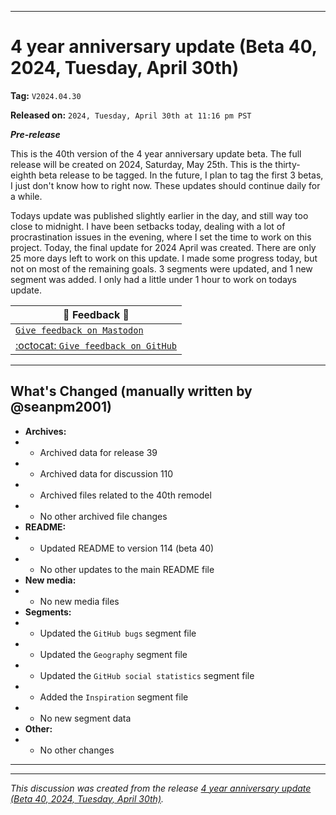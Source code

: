 
***

# 4 year anniversary update (Beta 40, 2024, Tuesday, April 30th)

**Tag:** `V2024.04.30`

**Released on:** `2024, Tuesday, April 30th at 11:16 pm PST`

***Pre-release***

This is the 40th version of the 4 year anniversary update beta. The full release will be created on 2024, Saturday, May 25th. This is the thirty-eighth beta release to be tagged. In the future, I plan to tag the first 3 betas, I just don't know how to right now. These updates should continue daily for a while.

Todays update was published slightly earlier in the day, and still way too close to midnight. I have been setbacks today, dealing with a lot of procrastination issues in the evening, where I set the time to work on this project. Today, the final update for 2024 April was created. There are only 25 more days left to work on this update. I made some progress today, but not on most of the remaining goals. 3 segments were updated, and 1 new segment was added. I only had a little under 1 hour to work on todays update.

| 📣️ Feedback 💬️ |
|---|
| [`Give feedback on Mastodon`](https://techhub.social/deck/@seanpm2001/112237731368032617) |
| [:octocat: `Give feedback on GitHub`](https://github.com/seanpm2001/seanpm2001/discussions/111/) |

---

## What's Changed (manually written by @seanpm2001)

- **Archives:**
- - Archived data for release 39
- - Archived data for discussion 110
- - Archived files related to the 40th remodel <!-- This number should be 1 higher than release 35, and should match the README beta version) !-->
- - No other archived file changes
- **README:**
- - Updated README to version 114 (beta 40)
- - No other updates to the main README file
- **New media:**
- - No new media files
- **Segments:**
- - Updated the `GitHub bugs` segment file
- - Updated the `Geography` segment file
- - Updated the `GitHub social statistics` segment file
- - Added the `Inspiration` segment file
- - No new segment data
- **Other:**
- - No other changes

***


<hr /><em>This discussion was created from the release <a href='https://github.com/seanpm2001/seanpm2001/releases/tag/V2024.04.30'>4 year anniversary update (Beta 40, 2024, Tuesday, April 30th)</a>.</em>
